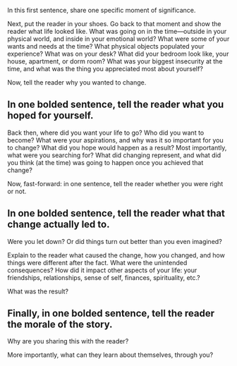 In this first sentence, share one specific moment of significance.

Next, put the reader in your shoes. Go back to that moment and show the reader what life looked like. What was going on in the time—outside in your physical world, and inside in your emotional world? What were some of your wants and needs at the time? What physical objects populated your experience? What was on your desk? What did your bedroom look like, your house, apartment, or dorm room? What was your biggest insecurity at the time, and what was the thing you appreciated most about yourself?

Now, tell the reader why you wanted to change.

## In one bolded sentence, tell the reader what you hoped for yourself.

Back then, where did you want your life to go? Who did you want to become? What were your aspirations, and why was it so important for you to change? What did you hope would happen as a result? Most importantly, what were you searching for? What did changing represent, and what did you think (at the time) was going to happen once you achieved that change?

Now, fast-forward: in one sentence, tell the reader whether you were right or not.

## In one bolded sentence, tell the reader what that change actually led to.

Were you let down? Or did things turn out better than you even imagined?

Explain to the reader what caused the change, how you changed, and how things were different after the fact. What were the unintended consequences? How did it impact other aspects of your life: your friendships, relationships, sense of self, finances, spirituality, etc.?

What was the result?

## Finally, in one bolded sentence, tell the reader the morale of the story.

Why are you sharing this with the reader?

More importantly, what can they learn about themselves, through you?